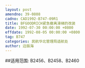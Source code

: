 ```yaml
---
layout: post
amendno: 39-0808
cadno: CAD1992-B747-09R1
title: BFGOODRICH紧急撤离滑梯的改装
date: 1992-07-30 00:00:00 +0800
effdate: 1992-08-05 00:00:00 +0800
tag: B747
categories: 民航华北管理局适航处
author: 边振海
---
```


##适用范围:
B2456、B2458、B2460

